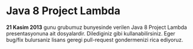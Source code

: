# Java 8 Project Lambda

**21 Kasim 2013** gunu grubumuz bunyesinde verilen Java 8 Project Lambda presentasyonuna ait dosyalardir. Dilediginiz gibi kullanabilirsiniz. Eger bug/fix bulursaniz lisans geregi pull-request gondermenizi rica ediyoruz.


